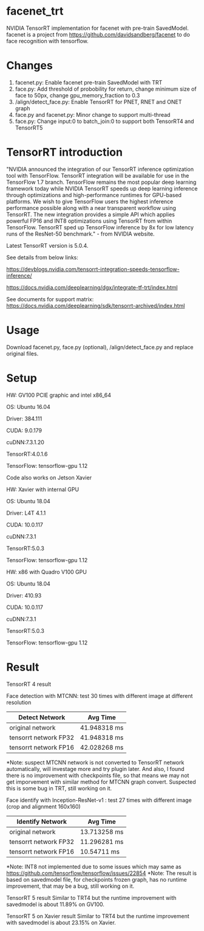 # facenet_trt
NVIDIA TensorRT implementation for facenet with pre-train SavedModel.
facenet is a project from https://github.com/davidsandberg/facenet to do face recognition with tensorflow.

# Changes 
1. facenet.py: Enable facenet pre-train SavedModel with TRT
2. face.py: Add threshold of probobility for return, change minimum size of face to 50px, change gpu_memory_fraction to 0.3 
3. /align/detect_face.py: Enable TensorRT for PNET, RNET and ONET graph
4. face.py and facenet.py: Minor change to support multi-thread
5. face.py: Change input:0 to batch_join:0 to support both TensorRT4 and TensorRT5

# TensorRT introduction
"NVIDIA announced the integration of our TensorRT inference optimization tool with TensorFlow. TensorRT integration will be available for use in the TensorFlow 1.7 branch. TensorFlow remains the most popular deep learning framework today while NVIDIA TensorRT speeds up deep learning inference through optimizations and high-performance runtimes for GPU-based platforms. We wish to give TensorFlow users the highest inference performance possible along with a near transparent workflow using TensorRT. The new integration provides a simple API which applies powerful FP16 and INT8 optimizations using TensorRT from within TensorFlow. TensorRT sped up TensorFlow inference by 8x for low latency runs of the ResNet-50 benchmark." - from NVIDIA website. 

Latest TensorRT version is 5.0.4.

See details from below links:

https://devblogs.nvidia.com/tensorrt-integration-speeds-tensorflow-inference/

https://docs.nvidia.com/deeplearning/dgx/integrate-tf-trt/index.html

See documents for support matrix: https://docs.nvidia.com/deeplearning/sdk/tensorrt-archived/index.html

# Usage
Download facenet.py, face.py (optional), /align/detect_face.py and replace original files.

# Setup
HW: GV100 PCIE graphic and intel x86_64

OS: Ubuntu 16.04

Driver: 384.111

CUDA: 9.0.179

cuDNN:7.3.1.20

TensorRT:4.0.1.6

TensorFlow: tensorflow-gpu 1.12


Code also works on Jetson Xavier

HW: Xavier with internal GPU

OS: Ubuntu 18.04

Driver: L4T 4.1.1

CUDA: 10.0.117

cuDNN:7.3.1

TensorRT:5.0.3

TensorFlow: tensorflow-gpu 1.12


HW: x86 with Quadro V100 GPU

OS: Ubuntu 18.04

Driver: 410.93

CUDA: 10.0.117

cuDNN:7.3.1

TensorRT:5.0.3

TensorFlow: tensorflow-gpu 1.12


# Result
TensorRT 4 result

Face detection with MTCNN: test 30 times with different image at different resolution

| Detect Network      | Avg Time |
|-----------------|--------------|
| original network | 41.948318 ms |
| tensorrt network FP32  | 41.948318 ms |
| tensorrt network FP16  | 42.028268 ms |

*Note: suspect MTCNN network is not converted to TensorRT network automatically, will investage more and try plugin later. And also, I found there is no improvement with checkpoints file, so that means we may not get imporvement with similar method for MTCNN graph convert. Suspected this is some bug in TRT, still working on it.

Face identify with Inception-ResNet-v1
: test 27 times with different image (crop and alignment 160x160)

| Identify Network      | Avg Time |
|-----------------|--------------|
| original network | 13.713258 ms |
| tensorrt network FP32  | 11.296281 ms |
| tensorrt network FP16  | 10.54711 ms |

*Note: INT8 not implemented due to some issues which may same as https://github.com/tensorflow/tensorflow/issues/22854
*Note: The result is based on savedmodel file, for checkpoints frozen graph, has no runtime improvement, that may be a bug, still working on it.

TensorRT 5 result
Similar to TRT4 but the runtime improvement with savedmodel is about 11.89% on GV100. 

TensorRT 5 on Xavier result
Similar to TRT4 but the runtime improvement with savedmodel is about 23.15% on Xavier.
